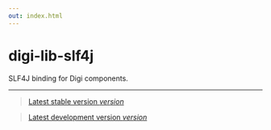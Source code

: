 ```yaml
---
out: index.html
---
```


digi-lib-slf4j
==============

SLF4J binding for Digi components.

<hr/>

> [Latest stable version $version$]($stable$)

> [Latest development version $version$]($development$)
